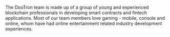The DooTron team is made up of a group of young and experienced blockchain professionals in developing smart contracts and fintech applications. Most of our team members love gaming - mobile, console and online, whom have had online entertainment related industry development experiences.
